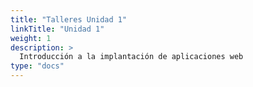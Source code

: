 ```yaml
---
title: "Talleres Unidad 1"
linkTitle: "Unidad 1"
weight: 1
description: >
  Introducción a la implantación de aplicaciones web
type: "docs"
---
```

